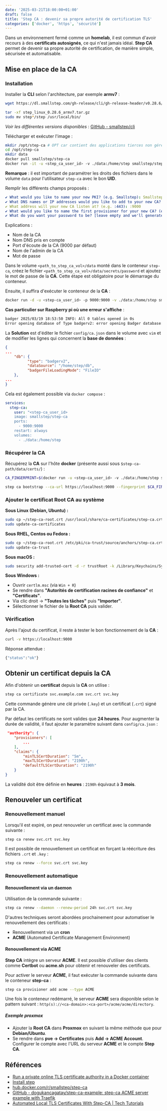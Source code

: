 ```yaml
---
date: '2025-03-21T18:00:00+01:00'
draft: false
title: 'Step CA : devenir sa propre autorité de certification TLS'
categories: ['docker', 'https', 'sécurité']
---
```


Dans un environnement fermé comme un **homelab**, il est commun d'avoir recours à des **certificats autosignés**, ce qui n'est jamais idéal. **Step CA** permet de devenir sa propre autorité de certification, de manière simple, sécurisée et automatisable.

## Mise en place de la CA

### Installation

Installer la **CLI** selon l'architecture, par exemple **armv7** :

```bash
wget https://dl.smallstep.com/gh-release/cli/gh-release-header/v0.28.6/step_linux_0.28.6_armv7.tar.gz

tar -xf step_linux_0.28.6_armv7.tar.gz
sudo mv step*/step /usr/local/bin/
```

*Voir les différentes versions disponibles* : [GitHub - smallstep/cli](https://github.com/smallstep/cli)

Télécharger et exécuter l'image :

```bash
mkdir /opt/step-ca # OPT car contient des applications tierces non gérées par le système de paquets
cd /opt/step-ca
mkdir data
docker pull smallstep/step-ca
docker run -it -u <step_ca_user_id> -v ./data:/home/step smallstep/step-ca step ca init
```

**Remarque** : il est important de paramétrer les droits des fichiers dans le volume `data` pour l'utilisateur `step-ca` avec le bon **UID**.

Remplir les différents champs proposés :

```yaml
✔ What would you like to name your new PKI? (e.g. Smallstep): Smallstep
✔ What DNS names or IP addresses would you like to add to your new CA? (e.g. ca.smallstep.com[,1.1.1.1,etc.]): localhost
✔ What address will your new CA listen at? (e.g. :443): :9000
✔ What would you like to name the first provisioner for your new CA? (e.g. you@smallstep.com): admin@smallstep.com
✔ What do you want your password to be? [leave empty and we'll generate one]:
```

Explications :

- Nom de la CA
- Nom DNS pris en compte
- Port d'écoute de la CA (9000 par défaut)
- Nom de l'admin de la CA
- Mot de passe

Dans le volume `<path_to_step_ca_vol>/data` monté dans le conteneur `step-ca`, créez le fichier `<path_to_step_ca_vol>/data/secrets/password` et ajoutez le mot de passe de la **CA**. Cette étape est obligatoire pour le démarrage du conteneur.

Ensuite, il suffira d'exécuter le conteneur de la **CA** :

```bash
docker run -d -u <step-ca_user_id> -p 9000:9000 -v ./data:/home/step smallstep/step-ca
```

**Cas particulier sur Raspberry pi où une erreur s'affiche** :

```bash
badger 2025/03/19 18:53:50 INFO: All 0 tables opened in 0s
Error opening database of Type badgerv2: error opening Badger database: During db.vlog.open: Error while creating log file in valueLog.open: Mmap value log file. Path=/home/step/db/000000.vlog. Error=cannot allocate memory
```

La **Solution** est d'éditer le fichier `config/ca.json` dans le volume avec `vim` et de modifier les lignes qui concernent la **base de données** :

```json
{
...
    "db": {
          "type": "badgerv2",
          "dataSource": "/home/step/db",
          "badgerFileLoadingMode": "FileIO"
    },
...
}
```

Cela est également possible via `docker compose` :

```yaml
services:
  step-ca:
    user: "<step-ca_user_id>
    image: smallstep/step-ca
    ports:
      - 9000:9000
    restart: always
    volumes:
      - ./data:/home/step
```

### Récupérer la CA

Récupérez la **CA** sur l'hôte **docker** (présente aussi sous `$step-ca-path/data/certs/`) :

```bash
CA_FINGERPRINT=$(docker run -u <step-ca_user_id> -v ./data:/home/step smallstep/step-ca step certificate fingerprint /home/step/certs/root_ca.crt)

step ca bootstrap --ca-url https://localhost:9000 --fingerprint $CA_FINGERPRINT
```

### Ajouter le certificat **Root CA** au système

**Sous Linux (Debian, Ubuntu) :**

```bash
sudo cp ~/step-ca-root.crt /usr/local/share/ca-certificates/step-ca.crt
sudo update-ca-certificates
```

**Sous RHEL, Centos ou Fedora :**

```bash
sudo cp ~/step-ca-root.crt /etc/pki/ca-trust/source/anchors/step-ca.crt
sudo update-ca-trust
```

**Sous macOS :**

```bash
sudo security add-trusted-cert -d -r trustRoot -k /Library/Keychains/System.keychain ~/step-ca-root.crt
```

**Sous Windows :**

- Ouvrir `certlm.msc` (via `Win + R`)
- Se rendre dans **"Autorités de certification racines de confiance"** et **"Certificats"**.
- Via clic droit → **"Toutes les tâches"** puis **"Importer"**.
- Sélectionner le fichier de la **Root CA** puis valider.

### Vérification

Après l'ajout du certificat, il reste à tester le bon fonctionnement de la **CA** :

```bash
curl -v https://localhost:9000
```

Réponse attendue :

```bash
{"status":"ok"}
```

## Obtenir un certificat depuis la CA

Afin d'obtenir un **certificat** depuis la **CA** on utilise :

```bash
step ca certificate svc.example.com svc.crt svc.key
```

Cette commande génère une clé privée (`.key`) et un certificat (`.crt`) signé par la CA.

Par défaut les certificats ne sont valides que **24 heures**. Pour augmenter la durée de validité, il faut ajouter le paramètre suivant dans `config/ca.json` :

```json
 "authority": {
	"provisioners": [
		...        
	],
	"claims": {
		"minTLSCertDuration": "5m",
		"maxTLSCertDuration": "2190h",
		"defaultTLSCertDuration": "2190h"
	}
}
```

La validité doit être définie en **heures** : `2190h` équivaut à **3 mois**.

## Renouveler un certificat

### Renouvellement manuel

Lorsqu'il est expiré, on peut renouveler un certificat avec la commande suivante :

```bash
step ca renew svc.crt svc.key
```

Il est possible de renouvellement un certificat en forçant la réécriture des fichiers `.crt` et `.key` :

```bash
step ca renew --force svc.crt svc.key
```

### Renouvellement automatique

#### Renouvellement via un **daemon**

Utilisation de la commande suivante :

```bash
step ca renew --daemon --renew-period 24h svc.crt svc.key
```

D'autres techniques seront abordées prochainement pour automatiser le renouvellement des certificats :

- Renouvellement via un **cron**
- **ACME** (Automated Certificate Management Environment)

#### Renouvellement via **ACME**

**Step CA** intègre un serveur **ACME**. Il est possible d'utiliser des clients comme **Certbot** ou **acme.sh** pour obtenir et renouveler des certificats.

Pour activer le serveur **ACME**, il faut exécuter la commande suivante dans le conteneur **step-ca** :

```bash
step ca provisioner add acme --type ACME
```

Une fois le conteneur redémarré, le serveur **ACME** sera disponible selon le pattern suivant : `http(s)://<ca-domain>:<ca-port>/acme/acme/directory`.

##### Exemple **proxmox**

- Ajouter la **Root CA** dans **Proxmox** en suivant la même méthode que pour **Debian/Ubuntu**.
- Se rendre dans **pve → Certificates** puis **Add → ACME Account**. Configurer le compte avec l'URL du serveur **ACME** et le compte **Step CA**.

## Références

- [Run a private online TLS certificate authority in a Docker container](https://smallstep.com/docs/tutorials/docker-tls-certificate-authority/#troubleshooting)
- [Install step](https://smallstep.com/docs/step-cli/installation/#debian-ubuntu)
- [hub.docker.com/r/smallstep/step-ca](https://hub.docker.com/r/smallstep/step-ca)
- [GitHub - dogukancagatay/step-ca-example: step-ca ACME server example with Traefik](https://github.com/dogukancagatay/step-ca-example)
- [Automated Local TLS Certificates With Step-CA | Tech Tutorials](https://www.techtutorials.tv/sections/it-security/automated-tls-certificates-step-ca/)